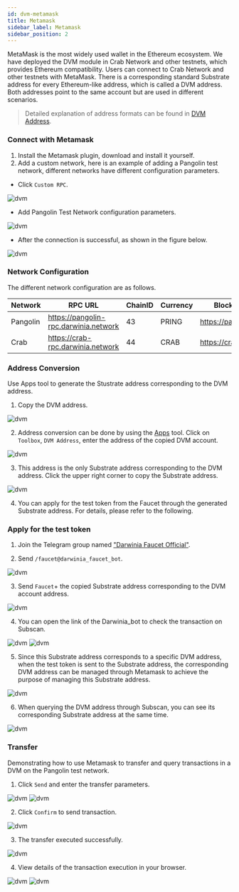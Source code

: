 ```yaml
---
id: dvm-metamask
title: Metamask
sidebar_label: Metamask
sidebar_position: 2
---
```


MetaMask is the most widely used wallet in the Ethereum ecosystem. We have deployed the DVM module in Crab Network and other testnets, which provides Ethereum compatibility. Users can connect to Crab Network and other testnets with MetaMask. There is a corresponding standard Substrate address for every Ethereum-like address, which is called a DVM address. Both addresses point to the same account but are used in different scenarios.

> Detailed explanation of address formats can be found in [DVM Address](../overview/dvm-address.md).

### Connect with Metamask

1. Install the Metamask plugin, download and install it yourself. 
2. Add a custom network, here is an example of adding a Pangolin test network, different networks have different configuration parameters.
+ Click `Custom RPC`.

![dvm](../../assets/dvm/metamask/m0.png)

+ Add Pangolin Test Network configuration parameters.

![dvm](../../assets/dvm/metamask/m1.png)

+ After the connection is successful, as shown in the figure below.

![dvm](../../assets/dvm/metamask/m2.png)

### Network Configuration

The different network configuration are as follows.

| Network  | RPC URL                             | ChainID | Currency| Block Explorer URL |
| ---------| ------------------------------------ | -------| --------|---------- |
| Pangolin | https://pangolin-rpc.darwinia.network | 43     | PRING   | https://pangolin.subscan.io/ |
| Crab     | https://crab-rpc.darwinia.network     | 44     | CRAB   | https://crab.subscan.io/      |   

### Address Conversion

Use Apps tool to generate the Stustrate address corresponding to the DVM address.
1. Copy the DVM address.

![dvm](../../assets/dvm/metamask/m3.png)

2. Address conversion can be done by using the [Apps](https://apps.darwinia.network/#/toolbox/dvmaddress) tool. Click on `Toolbox`, `DVM Address`, enter the address of the copied DVM account.

![dvm](../../assets/dvm/metamask/m4.png)

3. This address is the only Substrate address corresponding to the DVM address. Click the upper right corner to copy the Substrate address.

![dvm](../../assets/dvm/metamask/m5.png)

4. You can apply for the test token from the Faucet through the generated Substrate address. For details, please refer to the following.

### Apply for the test token

1. Join the Telegram group named ["Darwinia Faucet Official"](https://t.me/darwiniafaucet_official).

2. Send `/faucet@darwinia_faucet_bot`.

![dvm](../../assets/dvm/metamask/m6.png)

3. Send `Faucet`+ the copied Substrate address corresponding to the DVM account address.

![dvm](../../assets/dvm/metamask/m7.png)

4. You can open the link of the Darwinia_bot to check the transaction on Subscan. 

![dvm](../../assets/dvm/metamask/m8.png)
![dvm](../../assets/dvm/metamask/m9.png)

5. Since this Substrate address corresponds to a specific DVM address, when the test token is sent to the Substrate address, the corresponding DVM address can be managed through Metamask to achieve the purpose of managing this Substrate address.

![dvm](../../assets/dvm/metamask/m10.png)

6. When querying the DVM address through Subscan, you can see its corresponding Substrate address at the same time.

![dvm](../../assets/dvm/metamask/m11.png)

### Transfer

Demonstrating how to use Metamask to transfer and query transactions in a DVM on the Pangolin test network.

1. Click `Send` and enter the transfer parameters. 

![dvm](../../assets/dvm/metamask/m12.png)
![dvm](../../assets/dvm/metamask/m13.png)

2. Click `Confirm` to send transaction.

![dvm](../../assets/dvm/metamask/m14.png)

3. The transfer executed successfully.

![dvm](../../assets/dvm/metamask/m15.png)

4. View details of the transaction execution in your browser.

![dvm](../../assets/dvm/metamask/m16.png)
![dvm](../../assets/dvm/metamask/m17.png)
